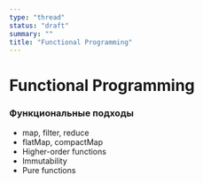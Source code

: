 ```yaml
---
type: "thread"
status: "draft"
summary: ""
title: "Functional Programming"
---
```


# Functional Programming


### Функциональные подходы
- map, filter, reduce
- flatMap, compactMap
- Higher-order functions
- Immutability
- Pure functions

